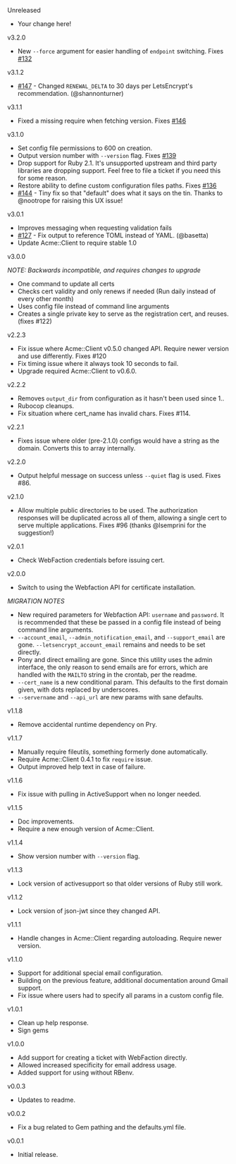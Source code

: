 Unreleased

* Your change here!

v3.2.0

* New `--force` argument for easier handling of `endpoint` switching. Fixes [#132](https://github.com/will-in-wi/letsencrypt-webfaction/issues/132)

v3.1.2

* [#147](https://github.com/will-in-wi/letsencrypt-webfaction/pull/147) - Changed `RENEWAL_DELTA` to 30 days per LetsEncrypt's recommendation. (@shannonturner)

v3.1.1

* Fixed a missing require when fetching version. Fixes [#146](https://github.com/will-in-wi/letsencrypt-webfaction/issues/146)

v3.1.0

* Set config file permissions to 600 on creation.
* Output version number with `--version` flag. Fixes [#139](https://github.com/will-in-wi/letsencrypt-webfaction/issues/139)
* Drop support for Ruby 2.1. It's unsupported upstream and third party libraries are dropping support. Feel free to file a ticket if you need this for some reason.
* Restore ability to define custom configuration files paths. Fixes [#136](https://github.com/will-in-wi/letsencrypt-webfaction/issues/136)
* [#144](https://github.com/will-in-wi/letsencrypt-webfaction/pull/144) - Tiny fix so that "default" does what it says on the tin. Thanks to @nootrope for raising this UX issue!

v3.0.1

* Improves messaging when requesting validation fails
* [#127](https://github.com/will-in-wi/letsencrypt-webfaction/pull/127) - Fix output to reference TOML instead of YAML. (@basetta)
* Update Acme::Client to require stable 1.0

v3.0.0

*NOTE: Backwards incompatible, and requires changes to upgrade*

* One command to update all certs
* Checks cert validity and only renews if needed (Run daily instead of every other month)
* Uses config file instead of command line arguments
* Creates a single private key to serve as the registration cert, and reuses. (fixes #122)

v2.2.3

* Fix issue where Acme::Client v0.5.0 changed API. Require newer version and use differently. Fixes #120
* Fix timing issue where it always took 10 seconds to fail.
* Upgrade required Acme::Client to v0.6.0.

v2.2.2

* Removes `output_dir` from configuration as it hasn't been used since 1..
* Rubocop cleanups.
* Fix situation where cert_name has invalid chars. Fixes #114.

v2.2.1

* Fixes issue where older (pre-2.1.0) configs would have a string as the domain. Converts this to array internally.

v2.2.0

* Output helpful message on success unless `--quiet` flag is used. Fixes #86.

v2.1.0

* Allow multiple public directories to be used. The authorization responses will be duplicated across all of them, allowing a single cert to serve multiple applications. Fixes #96 (thanks @lsemprini for the suggestion!)

v2.0.1

* Check WebFaction credentials before issuing cert.

v2.0.0

* Switch to using the Webfaction API for certificate installation.

*MIGRATION NOTES*

* New required parameters for Webfaction API: `username` and `password`. It is recommended that these be passed in a config file instead of being command line arguments.
* `--account_email`, `--admin_notification_email`, and `--support_email` are gone. `--letsencrypt_account_email` remains and needs to be set directly.
* Pony and direct emailing are gone. Since this utility uses the admin interface, the only reason to send emails are for errors, which are handled with the `MAILTO` string in the crontab, per the readme.
* `--cert_name` is a new conditional param. This defaults to the first domain given, with dots replaced by underscores.
* `--servername` and `--api_url` are new params with sane defaults.

v1.1.8

* Remove accidental runtime dependency on Pry.

v1.1.7

* Manually require fileutils, something formerly done automatically.
* Require Acme::Client 0.4.1 to fix `require` issue.
* Output improved help text in case of failure.

v1.1.6

* Fix issue with pulling in ActiveSupport when no longer needed.

v1.1.5

* Doc improvements.
* Require a new enough version of Acme::Client.

v1.1.4

* Show version number with `--version` flag.

v1.1.3

* Lock version of activesupport so that older versions of Ruby still work.

v1.1.2

* Lock version of json-jwt since they changed API.

v1.1.1

* Handle changes in Acme::Client regarding autoloading. Require newer version.

v1.1.0

* Support for additional special email configuration.
* Building on the previous feature, additional documentation around Gmail support.
* Fix issue where users had to specify all params in a custom config file.

v1.0.1

* Clean up help response.
* Sign gems

v1.0.0

* Add support for creating a ticket with WebFaction directly.
* Allowed increased specificity for email address usage.
* Added support for using without RBenv.

v0.0.3

* Updates to readme.

v0.0.2

* Fix a bug related to Gem pathing and the defaults.yml file.

v0.0.1

* Initial release.
